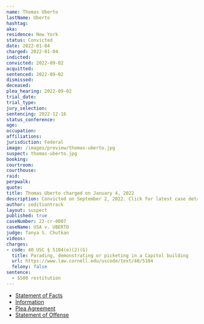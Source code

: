 ```yaml
---
name: Thomas Uberto
lastName: Uberto
hashtag:
aka:
residence: New York
status: Convicted
date: 2022-01-04
charged: 2022-01-04
indicted:
convicted: 2022-09-02
acquitted:
sentenced: 2022-09-02
dismissed:
deceased:
plea_hearing: 2022-09-02
trial_date:
trial_type:
jury_selection:
sentencing: 2022-12-16
status_conference:
age:
occupation:
affiliations:
jurisdiction: Federal
image: /images/preview/thomas-uberto.jpg
suspect: thomas-uberto.jpg
booking:
courtroom:
courthouse:
raid:
perpwalk:
quote:
title: Thomas Uberto charged on January 4, 2022
description: Convicted on September 2, 2022. Click for latest case details.
author: seditiontrack
layout: suspect
published: true
caseNumber: 22-cr-0007
caseName: USA v. UBERTO
judge: Tanya S. Chutkan
videos:
charges:
- code: 40 USC § 5104(e)(2)(G)
  title: Parading, demonstrating or picketing in a Capitol building
  url: https://www.law.cornell.edu/uscode/text/40/5104
  felony: false
sentence:
  - $500 restitution
---
```

- [Statement of Facts](https://www.justice.gov/usao-dc/case-multi-defendant/file/1481286/download)
- [Information](https://www.justice.gov/usao-dc/case-multi-defendant/file/1481291/download)
- [Plea Agreement](https://www.justice.gov/usao-dc/case-multi-defendant/file/1532241/download)
- [Statement of Offense](https://www.justice.gov/usao-dc/case-multi-defendant/file/1532246/download)
